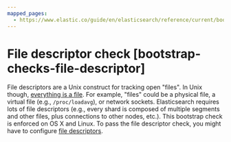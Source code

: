 ```yaml
---
mapped_pages:
  - https://www.elastic.co/guide/en/elasticsearch/reference/current/bootstrap-checks-file-descriptor.html
---
```


# File descriptor check [bootstrap-checks-file-descriptor]

File descriptors are a Unix construct for tracking open "files". In Unix though, [everything is a file](https://en.wikipedia.org/wiki/Everything_is_a_file). For example, "files" could be a physical file, a virtual file (e.g., `/proc/loadavg`), or network sockets. Elasticsearch requires lots of file descriptors (e.g., every shard is composed of multiple segments and other files, plus connections to other nodes, etc.). This bootstrap check is enforced on OS X and Linux. To pass the file descriptor check, you might have to configure [file descriptors](file-descriptors.md).

